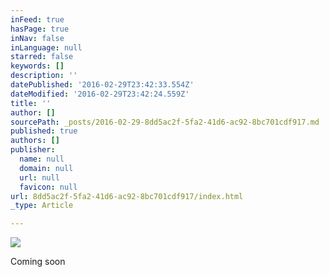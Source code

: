 ```yaml
---
inFeed: true
hasPage: true
inNav: false
inLanguage: null
starred: false
keywords: []
description: ''
datePublished: '2016-02-29T23:42:33.554Z'
dateModified: '2016-02-29T23:42:24.559Z'
title: ''
author: []
sourcePath: _posts/2016-02-29-8dd5ac2f-5fa2-41d6-ac92-8bc701cdf917.md
published: true
authors: []
publisher:
  name: null
  domain: null
  url: null
  favicon: null
url: 8dd5ac2f-5fa2-41d6-ac92-8bc701cdf917/index.html
_type: Article

---
```

![](https://the-grid-user-content.s3-us-west-2.amazonaws.com/4f0fab3a-c7d1-4181-b085-766b784bb8fe.jpg)

Coming soon